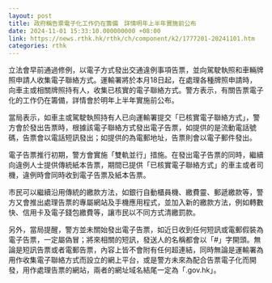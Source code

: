 ```yaml
---
layout: post
title: 政府稱告票電子化工作仍在籌備　詳情明年上半年實施前公布
date: 2024-11-01 15:33:10.000000000 +08:00
link: https://news.rthk.hk/rthk/ch/component/k2/1777201-20241101.htm
categories: rthk
---
```


立法會早前通過修例，以電子方式發出交通違例事項告票，並向駕駛執照和車輛牌照申請人收集電子聯絡方式。運輸署將於本月18日起，在處理各種牌照申請時，向車主或相關牌照持有人，收集已核實的電子聯絡方式。警方表示，有關告票電子化的工作仍在籌備，詳情會於明年上半年實施前公布。

當局表示，如車主或駕駛執照持有人已向運輸署提交「已核實電子聯絡方式」，警方會於發出告票時，根據該電子聯絡方式發出電子告票，如提供的是流動電話號碼，告票會以電話短訊發出；如提供的為電郵地址，告票則會以電子郵件發出。

電子告票推行初期，警方會實施「雙軌並行」措施。在發出電子告票的同時，繼續向違例人士提供傳統紙本告票，期間已提供「已核實電子聯絡方式」的車主或者司機，違例時會同時收到電子告票及紙本告票。

市民可以繼續沿用傳統的繳款方法，如銀行自動櫃員機、繳費靈、郵遞繳款等，警方又會推出處理告票的專屬網站及手機應用程式，並加入新的繳款方法，例如轉數快、信用卡及電子錢包繳費等，讓市民以不同方式清繳罰款。

另外，當局提醒，警方並未關始發出電子告票，如近日收到任何短訊或電郵假裝為電子告票，一定屬偽冒；將來相關的短訊，發送人的名稱都會以「#」字開頭。無論是短訊告票或者電郵告票，內容上皆不會附有任何超連結，同時無論是運輸署為用作收集電子聯絡方式而設立的網上平台，或是警方未來為配合告票電子化而開發，用作處理告票的網站，兩者的網址域名結尾一定為「.gov.hk」。
